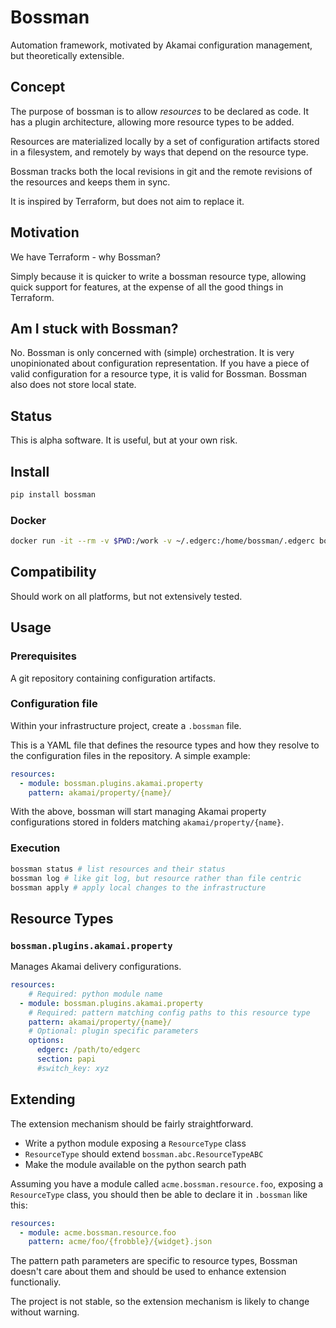 # Bossman

Automation framework, motivated by Akamai configuration management, but theoretically extensible.

## Concept

The purpose of bossman is to allow _resources_ to be declared as code. It has a plugin architecture,
allowing more resource types to be added.

Resources are materialized locally by a set of configuration artifacts stored in a filesystem, and
remotely by ways that depend on the resource type.

Bossman tracks both the local revisions in git and the remote revisions of the resources and keeps
them in sync.

It is inspired by Terraform, but does not aim to replace it.

## Motivation

We have Terraform - why Bossman?

Simply because it is quicker to write a bossman resource type, allowing quick support for features,
at the expense of all the good things in Terraform.

## Am I stuck with Bossman?

No. Bossman is only concerned with (simple) orchestration. It is very unopinionated about configuration
representation. If you have a piece of valid configuration for a resource type, it is valid
for Bossman. Bossman also does not store local state.

## Status

This is alpha software. It is useful, but at your own risk.

## Install

```bash
pip install bossman
```

### Docker

```bash
docker run -it --rm -v $PWD:/work -v ~/.edgerc:/home/bossman/.edgerc bossman
```

## Compatibility

Should work on all platforms, but not extensively tested.

## Usage

### Prerequisites

A git repository containing configuration artifacts.

### Configuration file

Within your infrastructure project, create a `.bossman` file.

This is a YAML file that defines the resource types and how they resolve
to the configuration files in the repository. A simple example:

```yaml
resources:
  - module: bossman.plugins.akamai.property
    pattern: akamai/property/{name}/
```

With the above, bossman will start managing Akamai property configurations stored
in folders matching `akamai/property/{name}`.

### Execution

```bash
bossman status # list resources and their status
bossman log # like git log, but resource rather than file centric
bossman apply # apply local changes to the infrastructure
```

## Resource Types

### `bossman.plugins.akamai.property`

Manages Akamai delivery configurations.

```yaml
resources:
    # Required: python module name
  - module: bossman.plugins.akamai.property
    # Required: pattern matching config paths to this resource type
    pattern: akamai/property/{name}/
    # Optional: plugin specific parameters
    options:
      edgerc: /path/to/edgerc
      section: papi
      #switch_key: xyz
```

## Extending

The extension mechanism should be fairly straightforward.

* Write a python module exposing a `ResourceType` class
* `ResourceType` should extend `bossman.abc.ResourceTypeABC`
* Make the module available on the python search path

Assuming you have a module called `acme.bossman.resource.foo`,
exposing a `ResourceType` class, you should then be able
to declare it in `.bossman` like this:

```yaml
resources:
  - module: acme.bossman.resource.foo
    pattern: acme/foo/{frobble}/{widget}.json
```

The pattern path parameters are specific to resource types,
Bossman doesn't care about them and should be used to enhance
extension functionaliy.

The project is not stable, so the extension mechanism is likely
to change without warning.

